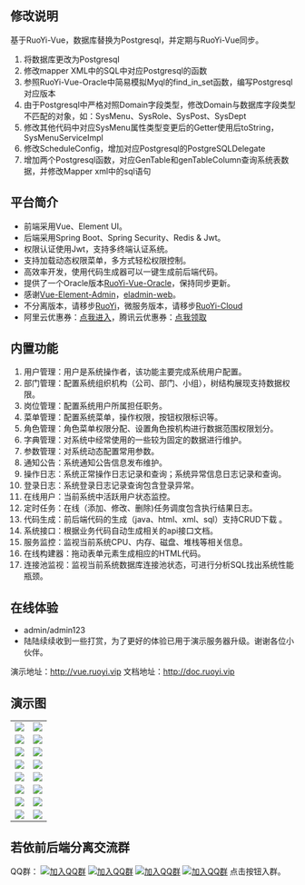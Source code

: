 ## 修改说明

基于RuoYi-Vue，数据库替换为Postgresql，并定期与RuoYi-Vue同步。

1. 将数据库更改为Postgresql
2. 修改mapper XML中的SQL中对应Postgresql的函数
3. 参照RuoYi-Vue-Oracle中简易模拟Myql的find_in_set函数，编写Postgresql对应版本
4. 由于Postgresql中严格对照Domain字段类型，修改Domain与数据库字段类型不匹配的对象，如：SysMenu、SysRole、SysPost、SysDept
5. 修改其他代码中对应SysMenu属性类型变更后的Getter使用后toString，SysMenuServiceImpl
6. 修改ScheduleConfig，增加对应Postgresql的PostgreSQLDelegate
7. 增加两个Postgresql函数，对应GenTable和genTableColumn查询系统表数据，并修改Mapper xml中的sql语句

## 平台简介

* 前端采用Vue、Element UI。
* 后端采用Spring Boot、Spring Security、Redis & Jwt。
* 权限认证使用Jwt，支持多终端认证系统。
* 支持加载动态权限菜单，多方式轻松权限控制。
* 高效率开发，使用代码生成器可以一键生成前后端代码。
* 提供了一个Oracle版本[RuoYi-Vue-Oracle](https://github.com/yangzongzhuan/RuoYi-Vue-Oracle)，保持同步更新。
* 感谢[Vue-Element-Admin](https://github.com/PanJiaChen/vue-element-admin)，[eladmin-web](https://gitee.com/elunez/eladmin-web?_from=gitee_search)。
* 不分离版本，请移步[RuoYi](https://gitee.com/y_project/RuoYi)，微服务版本，请移步[RuoYi-Cloud](https://gitee.com/y_project/RuoYi-Cloud)
* 阿里云优惠券：[点我进入](https://www.aliyun.com/minisite/goods?userCode=brki8iof&share_source=copy_link)，腾讯云优惠券：[点我领取](https://cloud.tencent.com/redirect.php?redirect=1025&cps_key=198c8df2ed259157187173bc7f4f32fd&from=console)&nbsp;&nbsp;

## 内置功能

1.  用户管理：用户是系统操作者，该功能主要完成系统用户配置。
2.  部门管理：配置系统组织机构（公司、部门、小组），树结构展现支持数据权限。
3.  岗位管理：配置系统用户所属担任职务。
4.  菜单管理：配置系统菜单，操作权限，按钮权限标识等。
5.  角色管理：角色菜单权限分配、设置角色按机构进行数据范围权限划分。
6.  字典管理：对系统中经常使用的一些较为固定的数据进行维护。
7.  参数管理：对系统动态配置常用参数。
8.  通知公告：系统通知公告信息发布维护。
9.  操作日志：系统正常操作日志记录和查询；系统异常信息日志记录和查询。
10. 登录日志：系统登录日志记录查询包含登录异常。
11. 在线用户：当前系统中活跃用户状态监控。
12. 定时任务：在线（添加、修改、删除)任务调度包含执行结果日志。
13. 代码生成：前后端代码的生成（java、html、xml、sql）支持CRUD下载 。
14. 系统接口：根据业务代码自动生成相关的api接口文档。
15. 服务监控：监视当前系统CPU、内存、磁盘、堆栈等相关信息。
16. 在线构建器：拖动表单元素生成相应的HTML代码。
17. 连接池监视：监视当前系统数据库连接池状态，可进行分析SQL找出系统性能瓶颈。

## 在线体验

- admin/admin123
- 陆陆续续收到一些打赏，为了更好的体验已用于演示服务器升级。谢谢各位小伙伴。

演示地址：http://vue.ruoyi.vip
文档地址：http://doc.ruoyi.vip

## 演示图

<table>
    <tr>
        <td><img src="https://oscimg.oschina.net/oscnet/cd1f90be5f2684f4560c9519c0f2a232ee8.jpg"/></td>
        <td><img src="https://oscimg.oschina.net/oscnet/1cbcf0e6f257c7d3a063c0e3f2ff989e4b3.jpg"/></td>
    </tr>
    <tr>
        <td><img src="https://oscimg.oschina.net/oscnet/707825ad3f29de74a8d6d02fbd73ad631ea.jpg"/></td>
        <td><img src="https://oscimg.oschina.net/oscnet/46be40cc6f01aa300eed53a19b5012bf484.jpg"/></td>
    </tr>
    <tr>
        <td><img src="https://oscimg.oschina.net/oscnet/4284796d4cea240d181b8f2201813dda710.jpg"/></td>
        <td><img src="https://oscimg.oschina.net/oscnet/3ecfac87a049f7fe36abbcaafb2c40d36cf.jpg"/></td>
    </tr>
	<tr>
        <td><img src="https://oscimg.oschina.net/oscnet/71c2d48905221a09a728df4aff4160b8607.jpg"/></td>
        <td><img src="https://oscimg.oschina.net/oscnet/c14c1ee9a64a6a9c2c22f67d43198767dbe.jpg"/></td>
    </tr>
    <tr>
        <td><img src="https://oscimg.oschina.net/oscnet/5e8c387724954459291aafd5eb52b456f53.jpg"/></td>
        <td><img src="https://oscimg.oschina.net/oscnet/644e78da53c2e92a95dfda4f76e6d117c4b.jpg"/></td>
    </tr>
	<tr>
        <td><img src="https://oscimg.oschina.net/oscnet/fdea1d8bb8625c27bf964176a2c8ebc6945.jpg"/></td>
        <td><img src="https://oscimg.oschina.net/oscnet/509d2708cfd762b6e6339364cac1cc1970c.jpg"/></td>
    </tr>
	<tr>
        <td><img src="https://oscimg.oschina.net/oscnet/up-f1fd681cc9d295db74e85ad6d2fe4389454.png"/></td>
        <td><img src="https://oscimg.oschina.net/oscnet/up-c195234bbcd30be6927f037a6755e6ab69c.png"/></td>
    </tr>
    <tr>
        <td><img src="https://oscimg.oschina.net/oscnet/b6115bc8c31de52951982e509930b20684a.jpg"/></td>
        <td><img src="https://oscimg.oschina.net/oscnet/up-6d73c2140ce694e3de4c05035fdc1868d4c.png"/></td>
    </tr>
</table>


## 若依前后端分离交流群

QQ群： [![加入QQ群](https://img.shields.io/badge/已满-937441-blue.svg)](https://jq.qq.com/?_wv=1027&k=5bVB1og) [![加入QQ群](https://img.shields.io/badge/已满-887144332-blue.svg)](https://jq.qq.com/?_wv=1027&k=5eiA4DH) [![加入QQ群](https://img.shields.io/badge/已满-180251782-blue.svg)](https://jq.qq.com/?_wv=1027&k=5AxMKlC) [![加入QQ群](https://img.shields.io/badge/104180207-blue.svg)](https://jq.qq.com/?_wv=1027&k=51G72yr) 点击按钮入群。
